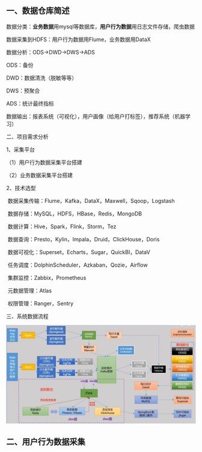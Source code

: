 ## 一、数据仓库简述

数据分类：**业务数据**用mysql等数据库，**用户行为数据**用日志文件存储，爬虫数据

数据采集到HDFS：用户行为数据用Flume，业务数据用DataX

数据分析：ODS→DWD→DWS→ADS

ODS：备份

DWD：数据清洗（脱敏等等）

DWS：预聚合

ADS：统计最终指标

数据输出：报表系统（可视化），用户画像（给用户打标签），推荐系统（机器学习）

二、项目需求分析

1、采集平台

（1）用户行为数据采集平台搭建

（2）业务数据采集平台搭建

2、技术选型

​	数据采集传输：Flume，Kafka，DataX，Maxwell，Sqoop，Logstash

​	数据存储：MySQL，HDFS，HBase，Redis，MongoDB

​	数据计算：Hive，Spark，Flink，Storm，Tez

​	数据查询：Presto，Kylin，Impala，Druid，ClickHouse，Doris

​	数据可视化：Superset，Echarts，Sugar，QuickBI，DataV

​	任务调度：DolphinScheduler，Azkaban，Qozie，Airflow

​	集群监控：Zabbix，Prometheus

​	元数据管理：Atlas

​	权限管理：Ranger，Sentry

三、系统数据流程

<img src="Flink.assets/image-20220809151117297.png" alt="image-20220809151117297" style="zoom:150%;" />

## 二、用户行为数据采集

